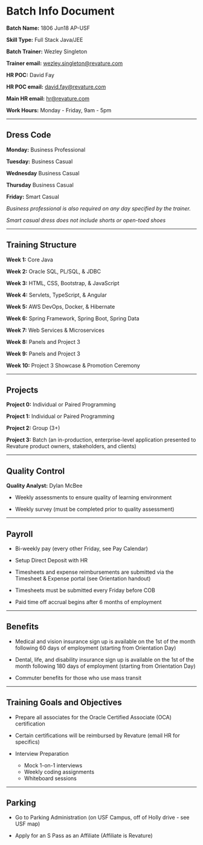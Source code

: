 # Batch Info Document

**Batch Name:** 1806 Jun18 AP-USF

**Skill Type:** Full Stack Java/JEE

**Batch Trainer:** Wezley Singleton

**Trainer email:** wezley.singleton@revature.com

**HR POC:** David Fay

**HR POC email:** david.fay@revature.com

**Main HR email:** hr@revature.com

**Work Hours:** Monday - Friday, 9am - 5pm

___

## Dress Code

**Monday:** Business Professional

**Tuesday:** Business Casual

**Wednesday** Business Casual

**Thursday** Business Casual

**Friday:** Smart Casual

_Business professional is also required on any day specified by the trainer._

_Smart casual dress does *not* include shorts or open-toed shoes_

___

## Training Structure

**Week 1:** Core Java

**Week 2:** Oracle SQL, PL/SQL, & JDBC

**Week 3:** HTML, CSS, Bootstrap, & JavaScript

**Week 4:** Servlets, TypeScript, & Angular

**Week 5:** AWS DevOps, Docker, & Hibernate

**Week 6:** Spring Framework, Spring Boot, Spring Data

**Week 7:** Web Services & Microservices

**Week 8:** Panels and Project 3

**Week 9:** Panels and Project 3

**Week 10:** Project 3 Showcase & Promotion Ceremony

___


## Projects

**Project 0:** Individual or Paired Programming

**Project 1:** Individual or Paired Programming

**Project 2:** Group (3+)

**Project 3:** Batch (an in-production, enterprise-level application presented to Revature product owners, stakeholders, and clients)

___

## Quality Control

**Quality Analyst:** Dylan McBee

+ Weekly assessments to ensure quality of learning environment

+ Weekly survey (must be completed prior to quality assessment)

___

## Payroll

+ Bi-weekly pay (every other Friday, see Pay Calendar)

+ Setup Direct Deposit with HR

+ Timesheets and expense reimbursements are submitted via the Timesheet & Expense portal (see Orientation handout)

+ Timesheets must be submitted every Friday before COB

+ Paid time off accrual begins after 6 months of employment

___

## Benefits

+ Medical and vision insurance sign up is available on the 1st of the month following 60 days of employment (starting from Orientation Day)

+ Dental, life, and disability insurance sign up is available on the 1st of the month following 180 days of employment (starting from Orientation Day)

+ Commuter benefits for those who use mass transit

___

## Training Goals and Objectives

+ Prepare all associates for the Oracle Certified Associate (OCA) certification

+ Certain certifications will be reimbursed by Revature (email HR for specifics)

+ Interview Preparation

    - Mock 1-on-1 interviews
    - Weekly coding assignments
    - Whiteboard sessions

___

## Parking

+ Go to Parking Administration (on USF Campus, off of Holly drive - see USF map)

+ Apply for an S Pass as an Affiliate (Affiliate is Revature)
